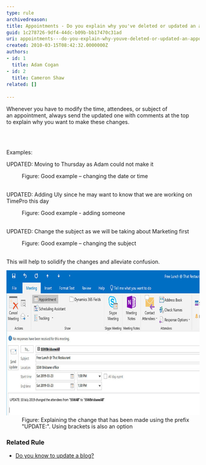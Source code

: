 ```yaml
---
type: rule
archivedreason: 
title: Appointments - Do you explain why you've deleted or updated an appointment?
guid: 1c278726-9df4-44dc-b09b-bb17470c31ad
uri: appointments---do-you-explain-why-youve-deleted-or-updated-an-appointment
created: 2010-03-15T08:42:32.0000000Z
authors:
- id: 1
  title: Adam Cogan
- id: 2
  title: Cameron Shaw
related: []

---
```



<p class="ssw15-rteElement-P">Whenever you have to modify the time, attendees, or subject of an appointment, always send the updated one with comments at the top to explain why you want to make these changes.<br></p>
<br><excerpt class='endintro'></excerpt><br>
<p class="ssw15-rteElement-P">​Examples:​​<br></p><p class="ssw15-rteElement-GreyBox">UPDATED: Moving to Thursday as Adam could not make it​<br></p><dd class="ssw15-rteElement-FigureGood">Figure: Good example – changing the date or time<br>​</dd><p class="ssw15-rteElement-GreyBox">UPDATED: Adding Uly since he may want to know that we are working on TimePro this day</p><dd class="ssw15-rteElement-FigureGood">Figure: Good example - adding someone​​<br><br></dd><p class="ssw15-rteElement-GreyBox">UPDATED: Change the subject as we will be taking about Marketing first</p><dd class="ssw15-rteElement-FigureGood">​​Figure: Good example – changing the subject​<br><br></dd><div><p></p><p>​This will help to solidify the changes and alleviate confusion.<br></p><dl class="image"><dt> 
            <img src="AppointmentWithComments.jpg" alt="" style="width:750px;height:378px;" /> 
         </dt><dd>Figure: Explaining the change that has been made using the prefix "UPDATE​:". Using brackets is also an option​<br></dd></dl><h3>​​Related Rule<br></h3><ul><li>​<a href="/_layouts/15/FIXUPREDIRECT.ASPX?WebId=3dfc0e07-e23a-4cbb-aac2-e778b71166a2&TermSetId=07da3ddf-0924-4cd2-a6d4-a4809ae20160&TermId=cd982cb5-55b3-4678-8f41-5dfac7e9ea11">Do you know to update a blog?</a><br></li></ul></div>


